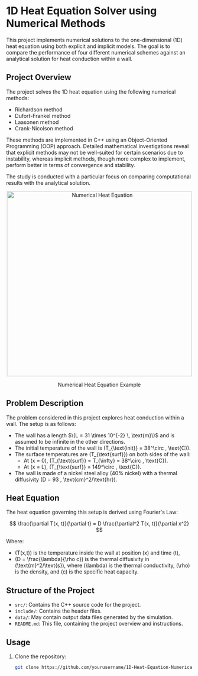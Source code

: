 # 1D Heat Equation Solver using Numerical Methods

This project implements numerical solutions to the one-dimensional (1D) heat equation using both explicit and implicit models. The goal is to compare the performance of four different numerical schemes against an analytical solution for heat conduction within a wall.

## Project Overview

The project solves the 1D heat equation using the following numerical methods:

- Richardson method
- Dufort-Frankel method
- Laasonen method
- Crank-Nicolson method

These methods are implemented in C++ using an Object-Oriented Programming (OOP) approach. Detailed mathematical investigations reveal that explicit methods may not be well-suited for certain scenarios due to instability, whereas implicit methods, though more complex to implement, perform better in terms of convergence and stability.

The study is conducted with a particular focus on comparing computational results with the analytical solution.

<p align="center">
  <img src="https://via.placeholder.com/500x250.png?text=Numerical+Heat+Equation+Diagram" alt="Numerical Heat Equation" width="500"/>
</p>
<p align="center">Numerical Heat Equation Example</p>

## Problem Description

The problem considered in this project explores heat conduction within a wall. The setup is as follows:

- The wall has a length $\(L = 31 \times 10^{-2} \, \text{m}\)$ and is assumed to be infinite in the other directions.
- The initial temperature of the wall is \(T_{\text{init}} = 38^\circ \, \text{C}\).
- The surface temperatures are \(T_{\text{surf}}\) on both sides of the wall:
  - At \(x = 0\), \(T_{\text{surf}} = T_{\infty} = 38^\circ \, \text{C}\).
  - At \(x = L\), \(T_{\text{surf}} = 149^\circ \, \text{C}\).
- The wall is made of a nickel steel alloy (40% nickel) with a thermal diffusivity \(D = 93 \, \text{cm}^2/\text{hr}\).

## Heat Equation

The heat equation governing this setup is derived using Fourier's Law:

$$
\frac{\partial T(x, t)}{\partial t} = D \frac{\partial^2 T(x, t)}{\partial x^2}
$$

Where:
- \(T(x,t)\) is the temperature inside the wall at position \(x\) and time \(t\),
- \(D = \frac{\lambda}{\rho c}\) is the thermal diffusivity in \(\text{m}^2/\text{s}\), where \(\lambda\) is the thermal conductivity, \(\rho\) is the density, and \(c\) is the specific heat capacity.

## Structure of the Project

- `src/`: Contains the C++ source code for the project.
- `include/`: Contains the header files.
- `data/`: May contain output data files generated by the simulation.
- `README.md`: This file, containing the project overview and instructions.

## Usage

1. Clone the repository:
   ```bash
   git clone https://github.com/yourusername/1D-Heat-Equation-Numerical-Methods.git
